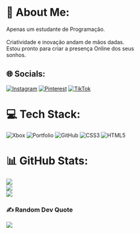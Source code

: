 # 💫 About Me:
Apenas um estudante de Programação.<br><br>Criatividade e inovação andam de mãos dadas.<br>Estou pronto para criar a presença Online dos seus<br>sonhos.


## 🌐 Socials:
[![Instagram](https://img.shields.io/badge/Instagram-%23E4405F.svg?logo=Instagram&logoColor=white)](https://instagram.com/gabriel_lima502 ) [![Pinterest](https://img.shields.io/badge/Pinterest-%23E60023.svg?logo=Pinterest&logoColor=white)](https://pinterest.com/gabriellima502) [![TikTok](https://img.shields.io/badge/TikTok-%23000000.svg?logo=TikTok&logoColor=white)](https://tiktok.com/@gabriel_lima5022) 

# 💻 Tech Stack:
![Xbox](https://img.shields.io/badge/xbox-%23107C10.svg?style=for-the-badge&logo=xbox&logoColor=white) ![Portfolio](https://img.shields.io/badge/Portfolio-%23000000.svg?style=for-the-badge&logo=firefox&logoColor=#FF7139) ![GitHub](https://img.shields.io/badge/github-%23121011.svg?style=for-the-badge&logo=github&logoColor=white) ![CSS3](https://img.shields.io/badge/css3-%231572B6.svg?style=for-the-badge&logo=css3&logoColor=white) ![HTML5](https://img.shields.io/badge/html5-%23E34F26.svg?style=for-the-badge&logo=html5&logoColor=white)
# 📊 GitHub Stats:
![](https://github-readme-stats.vercel.app/api?username=Gabriel-lima502&theme=dark&hide_border=false&include_all_commits=false&count_private=false)<br/>
![](https://github-readme-streak-stats.herokuapp.com/?user=Gabriel-lima502&theme=dark&hide_border=false)<br/>
![](https://github-readme-stats.vercel.app/api/top-langs/?username=Gabriel-lima502&theme=dark&hide_border=false&include_all_commits=false&count_private=false&layout=compact)

### ✍️ Random Dev Quote
![](https://quotes-github-readme.vercel.app/api?type=horizontal&theme=radical)

<!-- Proudly created with GPRM ( https://gprm.itsvg.in ) -->
